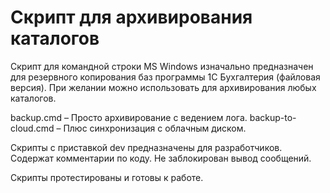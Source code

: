 # Скрипт для архивирования каталогов
Скрипт для командной строки MS Windows изначально предназначен для резервного копирования баз программы 1C Бухгалтерия (файловая версия).
При желании можно использовать для архивирования любых каталогов. 

backup.cmd – Просто архивирование с ведением лога.
backup-to-cloud.cmd – Плюс синхронизация с облачным диском.

Скрипты с приставкой dev предназначены для разработчиков.
Содержат комментарии по коду. Не заблокирован вывод сообщений.

Скрипты протестированы и готовы к работе.